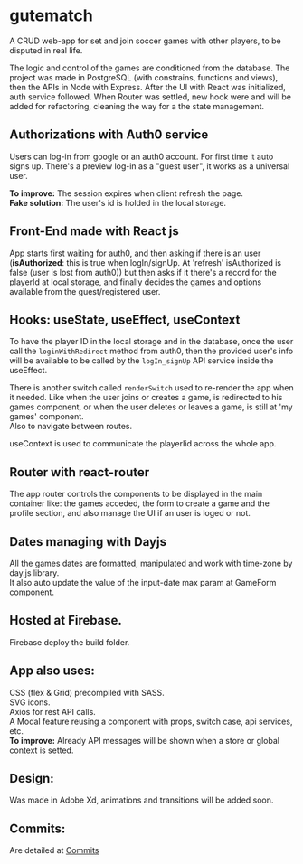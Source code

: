 #  gutematch
A CRUD web-app for set and join soccer games with other players, to be disputed in real life.

The logic and control of the games are conditioned from the database.
The project was made in PostgreSQL (with constrains, functions and views), then the APIs in Node with Express.
After the UI with React was initialized, auth service followed. 
When Router was settled, new hook were and will be added for refactoring, cleaning the way for a the state management.

## Authorizations with Auth0 service
Users can log-in from google or an auth0 account. For first time it auto signs up.
There's a preview log-in as a "guest user", it works as a universal user.

**To improve:** The session expires when client refresh the page.\
**Fake solution:** The user's id is holded in the local storage.

## Front-End made with React js
App starts first waiting for auth0, and then asking if there is an user (**isAuthorized**: this is true when logIn/signUp. At 'refresh' isAuthorized is false (user is lost from auth0)) but then asks if it there's a record for the playerId at local storage, and finally decides the games and options available from the guest/registered user.

## Hooks: useState, useEffect, useContext
To have the player ID in the local storage and in the database, once the user call the `loginWithRedirect` method from auth0, then the provided user's info will be available to be called by the `logIn_signUp` API service inside the useEffect.

There is another switch called `renderSwitch` used to re-render the app when it needed. Like when the user joins or creates a game, is redirected to his games component, or when the user deletes or leaves a game, is still at 'my games' component.\
Also to navigate between routes.

useContext is used to communicate the playerIid across the whole app.

## Router with react-router
The app router controls the components to be displayed in the main container like: the games acceded, the form to create a game and the profile section, and also manage the UI if an user is loged or not.

## Dates managing with Dayjs
All the games dates are formatted, manipulated and work with time-zone by day.js library.\
It also auto update the value of the input-date max param at GameForm component.

## Hosted at Firebase.
Firebase deploy the build folder.

## App also uses:
CSS (flex & Grid) precompiled with SASS.\
SVG icons.\
Axios for rest API calls.\
A Modal feature reusing a component with props, switch case, api services, etc.\
**To improve:** Already API messages will be shown when a store or global context is setted.

## Design:
Was made in Adobe Xd, animations and transitions will be added soon.


## Commits:
Are detailed at [Commits](Commits)
